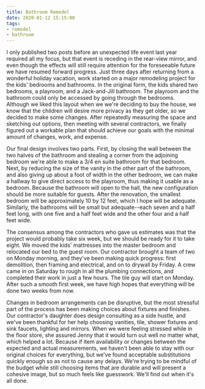 ```yaml
---
title: Bathroom Remodel
date: 2020-01-12 15:15:00
tags:
- remodel
- bathroom
---
```

I only published two posts before an unexpected life event last year required all my focus, but that event is receding in the rear-view mirror, and even though the effects will still require attention for the foreseeable future we have resumed forward progress.  Just three days after returning from a wonderful holiday vacation, work started on a major remodeling project for the kids' bedrooms and bathrooms.  In the original form, the kids shared two bedrooms, a playroom, and a Jack-and-Jill bathroom. The playroom and the bathroom could only be accessed by going through the bedrooms.  Although we liked this layout when we we're deciding to buy the house, we know that the children will desire more privacy as they get older, so we decided to make some changes.  After repeatedly measuring the space and sketching out options, then meeting with several contractors, we finally figured out a workable plan that should achieve our goals with the minimal amount of changes, work, and expense. 

Our final design involves two parts.  First, by closing the wall between the two halves of the bathroom and stealing a corner from the adjoining bedroom we're able to make a 3/4 en suite bathroom for that bedroom.  Next, by reducing the size of the vanity in the other part of the bathroom, and also giving up about a foot of width in the other bedroom, we can make a hallway to give direct access to the playroom, thus making it usable as a bedroom.  Because the bathroom will open to the hall, the new configuration should be more suitable for guests. After the renovation, the smallest bedroom will be approximately 10 by 12 feet, which I hope will be adequate.  Similarly, the bathrooms will be small but adequate--each seven and a half feet long, with one five and a half feet wide and the other four and a half feet wide. 

The consensus among the contractors who gave us estimates was that the project would probably take six week, but we should be ready for it to take eight.  We moved the kids' mattresses into the master bedroom and relocated our bed to the guest room.  Our contractor brought a team of two on Monday morning, and they've been making quick progress: first demolition, then framing and electrical, and on to drywall by Friday.  A crew came in on Saturday to rough in all the plumbing connections, and completed their work in just a few hours.  The tile guy will start on Monday.  After such a smooth first week, we have high hopes that everything will be done two weeks from now. 

Changes in bedroom arrangements can be disruptive, but the most stressful part of the process has been making choices about fixtures and finishes.  Our contractor's daughter does design consulting as a side hustle, and we've been thankful for her help choosing vanities, tile, shower fixtures and sink faucets, lighting and mirrors. When we were feeling stressed while in the floor store, she assured Jenny that it would turn out well no matter what, which helped a lot.  Because if item availability or changes between the expected and actual measurements, we haven't been able to stay with our original choices for everything, but we've found acceptable substitutions quickly enough so as not to cause any delays.  We're trying to be mindful of the budget while still choosing items that are durable and will present a cohesive image, but so much feels like guesswork.  We'll find out when it's all done. 
